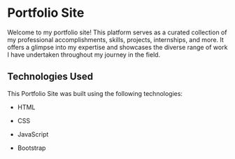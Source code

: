 # Portfolio Site
Welcome to my portfolio site! This platform serves as a curated collection of my professional accomplishments, skills, projects, internships, and more. It offers a glimpse into my expertise and showcases the diverse range of work I have undertaken throughout my journey in the field.

## Technologies Used
This Portfolio Site was built using the following technologies:

- HTML
* CSS
+ JavaScript
- Bootstrap
